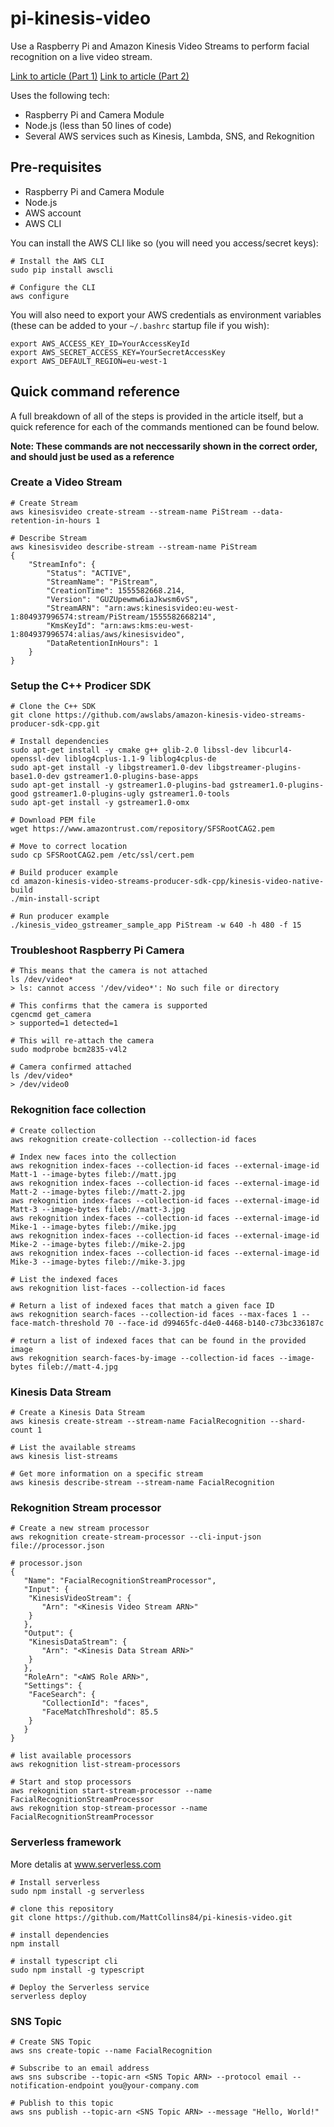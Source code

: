 # pi-kinesis-video
Use a Raspberry Pi and Amazon Kinesis Video Streams to perform facial recognition on a live video stream.

[Link to article (Part 1)](https://medium.com/@matt.collins/facial-recognition-with-a-raspberry-pi-and-kinesis-video-streams-part-1-662f0bec5488)
[Link to article (Part 2)](https://medium.com/@matt.collins/facial-recognition-with-a-raspberry-pi-and-kinesis-video-streams-part-2-9c9a631e8c24)

Uses the following tech:

* Raspberry Pi and Camera Module
* Node.js (less than 50 lines of code)
* Several AWS services such as Kinesis, Lambda, SNS, and Rekognition

## Pre-requisites
* Raspberry Pi and Camera Module
* Node.js
* AWS account
* AWS CLI

You can install the AWS CLI like so (you will need you access/secret keys):

```
# Install the AWS CLI
sudo pip install awscli

# Configure the CLI
aws configure
```

You will also need to export your AWS credentials as environment variables (these can be added to your `~/.bashrc` startup file if you wish):

```
export AWS_ACCESS_KEY_ID=YourAccessKeyId
export AWS_SECRET_ACCESS_KEY=YourSecretAccessKey
export AWS_DEFAULT_REGION=eu-west-1
```

## Quick command reference
A full breakdown of all of the steps is provided in the article itself, but a quick reference for each of the commands mentioned can be found below.

**Note: These commands are not neccessarily shown in the correct order, and should just be used as a reference**

### Create a Video Stream

```
# Create Stream
aws kinesisvideo create-stream --stream-name PiStream --data-retention-in-hours 1

# Describe Stream
aws kinesisvideo describe-stream --stream-name PiStream
{
    "StreamInfo": {
        "Status": "ACTIVE", 
        "StreamName": "PiStream", 
        "CreationTime": 1555582668.214, 
        "Version": "GUZUpewmw6iaJkwsm6vS", 
        "StreamARN": "arn:aws:kinesisvideo:eu-west-1:804937996574:stream/PiStream/1555582668214", 
        "KmsKeyId": "arn:aws:kms:eu-west-1:804937996574:alias/aws/kinesisvideo", 
        "DataRetentionInHours": 1
    }
}
```

### Setup the C++ Prodicer SDK

```
# Clone the C++ SDK
git clone https://github.com/awslabs/amazon-kinesis-video-streams-producer-sdk-cpp.git

# Install dependencies
sudo apt-get install -y cmake g++ glib-2.0 libssl-dev libcurl4-openssl-dev liblog4cplus-1.1-9 liblog4cplus-de
sudo apt-get install -y libgstreamer1.0-dev libgstreamer-plugins-base1.0-dev gstreamer1.0-plugins-base-apps
sudo apt-get install -y gstreamer1.0-plugins-bad gstreamer1.0-plugins-good gstreamer1.0-plugins-ugly gstreamer1.0-tools
sudo apt-get install -y gstreamer1.0-omx

# Download PEM file
wget https://www.amazontrust.com/repository/SFSRootCAG2.pem

# Move to correct location
sudo cp SFSRootCAG2.pem /etc/ssl/cert.pem

# Build producer example
cd amazon-kinesis-video-streams-producer-sdk-cpp/kinesis-video-native-build
./min-install-script

# Run producer example
./kinesis_video_gstreamer_sample_app PiStream -w 640 -h 480 -f 15
```

### Troubleshoot Raspberry Pi Camera

```
# This means that the camera is not attached
ls /dev/video*
> ls: cannot access '/dev/video*': No such file or directory

# This confirms that the camera is supported
cgencmd get_camera
> supported=1 detected=1

# This will re-attach the camera
sudo modprobe bcm2835-v4l2

# Camera confirmed attached
ls /dev/video*
> /dev/video0
```

### Rekognition face collection

```
# Create collection
aws rekognition create-collection --collection-id faces

# Index new faces into the collection
aws rekognition index-faces --collection-id faces --external-image-id Matt-1 --image-bytes fileb://matt.jpg
aws rekognition index-faces --collection-id faces --external-image-id Matt-2 --image-bytes fileb://matt-2.jpg
aws rekognition index-faces --collection-id faces --external-image-id Matt-3 --image-bytes fileb://matt-3.jpg
aws rekognition index-faces --collection-id faces --external-image-id Mike-1 --image-bytes fileb://mike.jpg
aws rekognition index-faces --collection-id faces --external-image-id Mike-2 --image-bytes fileb://mike-2.jpg
aws rekognition index-faces --collection-id faces --external-image-id Mike-3 --image-bytes fileb://mike-3.jpg

# List the indexed faces
aws rekognition list-faces --collection-id faces

# Return a list of indexed faces that match a given face ID
aws rekognition search-faces --collection-id faces --max-faces 1 --face-match-threshold 70 --face-id d99465fc-d4e0-4468-b140-c73bc336187c

# return a list of indexed faces that can be found in the provided image
aws rekognition search-faces-by-image --collection-id faces --image-bytes fileb://matt-4.jpg
```

### Kinesis Data Stream

```
# Create a Kinesis Data Stream
aws kinesis create-stream --stream-name FacialRecognition --shard-count 1

# List the available streams
aws kinesis list-streams

# Get more information on a specific stream
aws kinesis describe-stream --stream-name FacialRecognition
```

### Rekognition Stream processor

```
# Create a new stream processor
aws rekognition create-stream-processor --cli-input-json file://processor.json

# processor.json
{
   "Name": "FacialRecognitionStreamProcessor",
   "Input": {
    "KinesisVideoStream": {
       "Arn": "<Kinesis Video Stream ARN>"
    }
   },
   "Output": {
    "KinesisDataStream": {
       "Arn": "<Kinesis Data Stream ARN>"
    }
   },
   "RoleArn": "<AWS Role ARN>",
   "Settings": {
    "FaceSearch": {
       "CollectionId": "faces",
       "FaceMatchThreshold": 85.5
    }
   }
}

# list available processors
aws rekognition list-stream-processors

# Start and stop processors
aws rekognition start-stream-processor --name FacialRecognitionStreamProcessor
aws rekognition stop-stream-processor --name FacialRecognitionStreamProcessor
```

### Serverless framework

More detalis at www.serverless.com

```
# Install serverless
sudo npm install -g serverless
```

```
# clone this repository
git clone https://github.com/MattCollins84/pi-kinesis-video.git

# install dependencies
npm install

# install typescript cli
sudo npm install -g typescript

# Deploy the Serverless service
serverless deploy
```

### SNS Topic

```
# Create SNS Topic
aws sns create-topic --name FacialRecognition

# Subscribe to an email address
aws sns subscribe --topic-arn <SNS Topic ARN> --protocol email --notification-endpoint you@your-company.com

# Publish to this topic
aws sns publish --topic-arn <SNS Topic ARN> --message "Hello, World!"
```